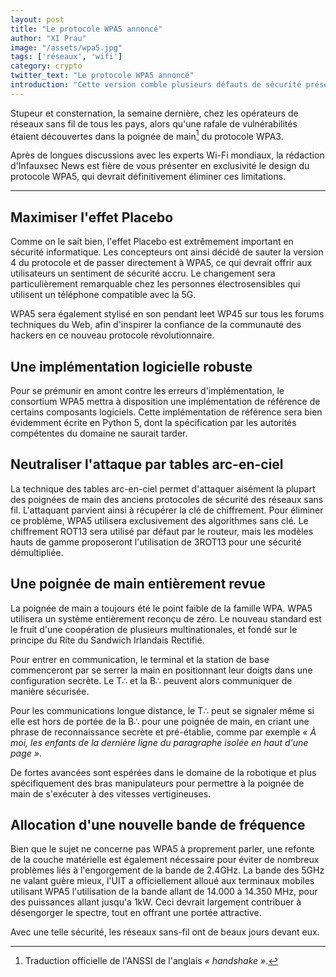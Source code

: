 ```yaml
---
layout: post
title: "Le protocole WPA5 annoncé"
author: "XI Prau"
image: "/assets/wpa5.jpg"
tags: ['réseaux', 'wifi']
category: crypto
twitter_text: "Le protocole WPA5 annoncé"
introduction: "Cette version comble plusieurs défauts de sécurité présents chez ses prédecesseurs."
---
```


Stupeur et consternation, la semaine dernière, chez les opérateurs de réseaux
sans fil de tous les pays, alors qu'une rafale de vulnérabilités étaient
découvertes dans la poignée de main[^1] du protocole WPA3.

Après de longues discussions avec les experts Wi-Fi mondiaux, la rédaction
d'Infauxsec News est fière de vous présenter en exclusivité le design du
protocole WPA5, qui devrait définitivement éliminer ces limitations.

---

## Maximiser l'effet Placebo

Comme on le sait bien, l'effet Placebo est extrêmement important en sécurité
informatique. Les concepteurs ont ainsi décidé de sauter la version 4 du
protocole et de passer directement à WPA5, ce qui devrait offrir aux
utilisateurs un sentiment de sécurité accru. Le changement sera
particulièrement remarquable chez les personnes électrosensibles qui utilisent
un téléphone compatible avec la 5G.

WPA5 sera également stylisé en son pendant leet WP45 sur tous les forums
techniques du Web, afin d'inspirer la confiance de la communauté des hackers en
ce nouveau protocole révolutionnaire.

## Une implémentation logicielle robuste

Pour se prémunir en amont contre les erreurs d'implémentation, le consortium
WPA5 mettra à disposition une implémentation de référence de certains composants
logiciels. Cette implémentation de référence sera bien évidemment écrite en
Python 5, dont la spécification par les autorités compétentes du domaine ne
saurait tarder.

## Neutraliser l'attaque par tables arc-en-ciel

La technique des tables arc-en-ciel permet d'attaquer aisément la plupart
des poignées de main des anciens protocoles de sécurité des réseaux sans fil.
L'attaquant parvient ainsi à récupérer la clé de chiffrement. Pour éliminer ce
problème, WPA5 utilisera exclusivement des algorithmes sans clé. Le chiffrement
ROT13 sera utilisé par défaut par le routeur, mais les modèles hauts de gamme
proposeront l'utilisation de 3ROT13 pour une sécurité démultipliée.

## Une poignée de main entièrement revue

La poignée de main a toujours été le point faible de la famille WPA. WPA5
utilisera un système entièrement reconçu de zéro. Le nouveau standard
est le fruit d'une coopération de plusieurs multinationales, et fondé
sur le principe du Rite du Sandwich Irlandais Rectifié.

Pour entrer en communication, le terminal et la station de base commenceront par se serrer la main en positionnant leur doigts dans une configuration secrète. Le T∴ et la B∴ peuvent alors communiquer de manière sécurisée.

Pour les communications longue distance, le T∴ peut se signaler
même si elle est hors de portée de la B∴ pour une poignée de main, en criant une
phrase de reconnaissance secrète et pré-établie, comme par exemple *« À moi, les
enfants de la dernière ligne du paragraphe isolée en haut d'une page »*.

De fortes avancées sont espérées dans le domaine de la robotique et plus
spécifiquement des bras manipulateurs pour permettre à la poignée de main de
s'exécuter à des vitesses vertigineuses.

## Allocation d'une nouvelle bande de fréquence

Bien que le sujet ne concerne pas WPA5 à proprement parler, une refonte
de la couche matérielle est également nécessaire pour éviter de nombreux
problèmes liés à l'engorgement de la bande de 2.4GHz. La bande des 5GHz
ne valant guère mieux, l'UIT a officiellement alloué aux terminaux mobiles
utilisant WPA5 l'utilisation de la bande allant de 14.000 à 14.350 MHz, pour
des puissances allant jusqu'a 1kW. Ceci devrait largement contribuer à
désengorger le spectre, tout en offrant une portée attractive.

Avec une telle sécurité, les réseaux sans-fil ont de beaux jours devant eux.

[^1]: Traduction officielle de l'ANSSI de l'anglais *« handshake »*.
